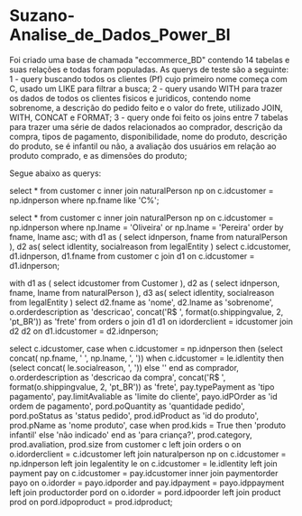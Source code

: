 # Suzano-Analise_de_Dados_Power_BI

Foi criado uma base de chamada "eccommerce_BD" contendo 14 tabelas e suas relações e todas foram populadas.
As querys de teste são a seguinte:
1 - query buscando todos os clientes (Pf) cujo primeiro nome começa com C, usado um LIKE para filtrar a busca;
2 - query usando WITH para trazer os dados de todos os clientes fisicos e juridicos, contendo nome sobrenome, a descrição do pedido feito e o valor do frete, utilizado JOIN, WITH, CONCAT e FORMAT;
3 - query onde foi feito os joins entre 7 tabelas para trazer uma série de dados relacionados ao comprador, descrição da compra, tipos de pagamento, disponibilidade, nome do  produto, descrição do produto, se é infantil ou não, a avaliação dos usuários em relação ao produto comprado, e as dimensões do produto;

Segue abaixo as querys:

select * from customer c inner join naturalPerson np on c.idcustomer = np.idnperson where np.fname like 'C%';


select * from customer c inner join naturalPerson np on c.idcustomer = np.idnperson where np.lname = 'Oliveira' or np.lname = 'Pereira' order by fname, lname asc;
with	d1 as (
	select idnperson, fname from naturalPerson
    ),	d2 as(
    select idlentity, socialreason from legalEntity
    )
select c.idcustomer, d1.idnperson, d1.fname from customer c join d1 on c.idcustomer = d1.idnperson;



with	d1 as (
	select idcustomer from Customer
    ),
		d2 as (
	select idnperson, fname, lname from naturalPerson
    ),	d3 as(
    select idlentity, socialreason from legalEntity
    )
select d2.fname as 'nome', d2.lname as 'sobrenome', o.orderdescription as 'descricao', concat('R$ ', format(o.shippingvalue, 2, 'pt_BR')) as 'frete'
from orders o 
join d1 d1 on idorderclient = idcustomer
join d2 d2 on d1.idcustomer = d2.idnperson;


select 
		c.idcustomer, 
		case 
			when c.idcustomer = np.idnperson
				then (select concat( np.fname, ' ', np.lname, ', '))
			when c.idcustomer = le.idlentity
				then (select concat( le.socialreason, ', '))
			else ''
        end as comprador,
        o.orderdescription as 'descricao da compra',
        concat('R$ ', format(o.shippingvalue, 2, 'pt_BR')) as 'frete',
		pay.typePayment as 'tipo pagamento',
		pay.limitAvaliable as 'limite do cliente',
        payo.idPOrder as 'id ordem de pagamento',
		pord.poQuantity as 'quantidade pedido',
		pord.poStatus as 'status pedido',
        prod.idProduct as 'id do produto',
		prod.pName as 'nome produto',
		case when prod.kids = True then 'produto infantil' else 'não indicado' end as 'para criança?',
		prod.category,
		prod.avaliation,
		prod.size
from customer c
left join orders o on o.idorderclient = c.idcustomer
left join naturalperson np on c.idcustomer = np.idnperson
left join legalentity le on c.idcustomer = le.idlentity
left join payment pay on c.idcustomer = pay.idcustomer
inner join paymentorder payo on o.idorder = payo.idporder and pay.idpayment = payo.idppayment
left join productorder pord on o.idorder = pord.idpoorder
left join product prod on pord.idpoproduct = prod.idproduct;
